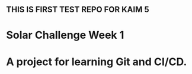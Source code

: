 ## THIS IS FIRST TEST REPO FOR KAIM 5
# Solar Challenge Week 1
# A project for learning Git and CI/CD.